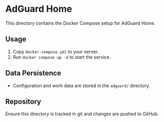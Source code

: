 # AdGuard Home

This directory contains the Docker Compose setup for AdGuard Home.

## Usage

1. Copy `docker-compose.yml` to your server.
2. Run `docker compose up -d` to start the service.

## Data Persistence

- Configuration and work data are stored in the `adguard/` directory.

## Repository

Ensure this directory is tracked in git and changes are pushed to GitHub.
